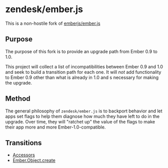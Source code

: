 # zendesk/ember.js

This is a non-hostile fork of
[emberjs/ember.js](https://github.com/emberjs/ember.js)

## Purpose

The purpose of this fork is to provide an upgrade path from Ember 0.9 to 1.0.

This project will collect a list of incompatibilities between Ember 0.9 and
1.0 and seek to build a transition path for each one. It will *not* add
functionality to Ember 0.9 other than what is already in 1.0 and s necessary
for making the upgrade.

## Method

The general philosophy of `zendesk/ember.js` is to backport behavior and let
apps set flags to help them diagnose how much they have left to do in the
upgrade. Over time, they will "ratchet up" the value of the flags to make their
app more and more Ember-1.0-compatible.

## Transitions

 * [Accessors](doc/accessors.md)
 * [Ember.Object.create](doc/object_create.md)
